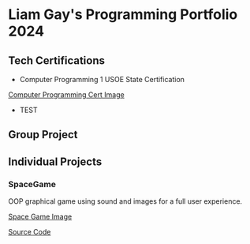 # Liam Gay's Programming Portfolio 2024

## Tech Certifications
* Computer Programming 1 USOE State Certification

[Computer Programming Cert Image](https://github.com/LiamTGay/programmingportfolio/blob/main/images/Liam%20Gay_Computer%20Programming%20I_12182023.pdf)

* TEST

## Group Project

## Individual Projects

### SpaceGame
OOP graphical game using sound and images for a full user experience.

[Space Game Image](https://github.com/LiamTGay/programmingportfolio/blob/main/images/SG1.png)

[Source Code](https://github.com/LiamTGay/programmingportfolio/blob/main/src/SpaceGame%205.zip)
